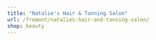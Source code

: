 ```yaml
---
title: "Natalie's Hair & Tanning Salon"
url: /fremont/natalies-hair-and-tanning-salon/
shop: beauty
---
```

